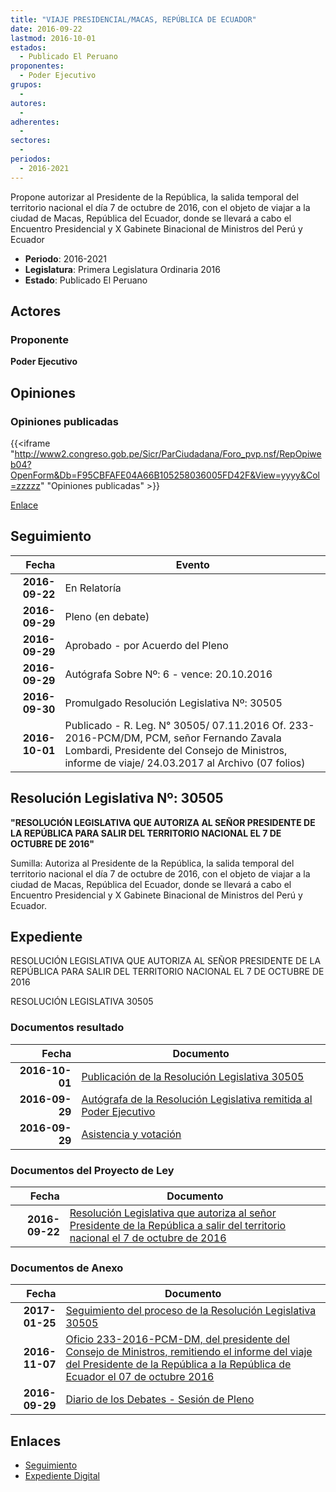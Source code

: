 ```yaml
---
title: "VIAJE PRESIDENCIAL/MACAS, REPÚBLICA DE ECUADOR"
date: 2016-09-22
lastmod: 2016-10-01
estados: 
  - Publicado El Peruano
proponentes: 
  - Poder Ejecutivo
grupos: 
  - 
autores: 
  - 
adherentes: 
  - 
sectores: 
  - 
periodos: 
  - 2016-2021
---
```


Propone autorizar al Presidente de la República, la salida temporal del territorio nacional el día 7 de octubre de 2016, con el objeto de viajar a la ciudad de Macas, República del Ecuador, donde se llevará a cabo el Encuentro Presidencial y X Gabinete Binacional de Ministros del Perú y Ecuador

- **Periodo**: 2016-2021
- **Legislatura**: Primera Legislatura Ordinaria 2016
- **Estado**: Publicado El Peruano

## Actores

### Proponente

**Poder Ejecutivo**


## Opiniones

### Opiniones publicadas

{{<iframe "http://www2.congreso.gob.pe/Sicr/ParCiudadana/Foro_pvp.nsf/RepOpiweb04?OpenForm&Db=F95CBFAFE04A66B105258036005FD42F&View=yyyy&Col=zzzzz" "Opiniones publicadas" >}}

[Enlace](http://www2.congreso.gob.pe/Sicr/ParCiudadana/Foro_pvp.nsf/RepOpiweb04?OpenForm&Db=F95CBFAFE04A66B105258036005FD42F&View=yyyy&Col=zzzzz)

## Seguimiento

| Fecha | Evento |
|------:|--------|
| **2016-09-22** | En Relatoría|
| **2016-09-29** | Pleno (en debate)|
| **2016-09-29** | Aprobado - por Acuerdo del Pleno|
| **2016-09-29** | Autógrafa Sobre Nº: 6 - vence: 20.10.2016|
| **2016-09-30** | Promulgado Resolución Legislativa Nº: 30505|
| **2016-10-01** | Publicado - R. Leg. N° 30505/ 07.11.2016 Of. 233-2016-PCM/DM, PCM, señor Fernando Zavala Lombardi, Presidente del Consejo de Ministros, informe de viaje/ 24.03.2017 al Archivo (07 folios)|

## Resolución Legislativa Nº: 30505

**"RESOLUCIÓN LEGISLATIVA QUE AUTORIZA AL SEÑOR PRESIDENTE DE LA REPÚBLICA PARA SALIR DEL TERRITORIO NACIONAL EL 7 DE OCTUBRE DE 2016"**

Sumilla: Autoriza al Presidente de la República, la salida temporal del territorio nacional el día 7 de octubre de 2016, con el objeto de viajar a la ciudad de Macas, República del Ecuador, donde se llevará a cabo el Encuentro Presidencial y X Gabinete Binacional de Ministros del Perú y Ecuador.


## Expediente

RESOLUCIÓN LEGISLATIVA QUE AUTORIZA AL SEÑOR PRESIDENTE DE LA REPÚBLICA PARA SALIR DEL TERRITORIO NACIONAL EL 7 DE OCTUBRE DE 2016

RESOLUCIÓN LEGISLATIVA 30505


### Documentos resultado

| Fecha | Documento |
|------:|--------|
| **2016-10-01** | [Publicación de la Resolución Legislativa 30505](http://www.leyes.congreso.gob.pe/Documentos/2016_2021/ADLP/Normas_Legales/30505-RLG.pdf) |
| **2016-09-29** | [Autógrafa de la Resolución Legislativa remitida al Poder Ejecutivo](http://www.leyes.congreso.gob.pe/Documentos/2016_2021/ADLP/Texto_Aprobado/AU0028120160929.pdf) |
| **2016-09-29** | [Asistencia y votación](http://www.leyes.congreso.gob.pe/Documentos/2016_2021/Asistencia_y_Votacion/Proyectos_de_Ley/AV0028120160929.pdf) |

### Documentos del Proyecto de Ley

| Fecha | Documento |
|------:|--------|
| **2016-09-22** | [Resolución Legislativa que autoriza al señor Presidente de la República a salir del territorio nacional el 7 de octubre de 2016](http://www.leyes.congreso.gob.pe/Documentos/2016_2021/Proyectos_de_Ley_y_de_Resoluciones_Legislativas/PL0028120160922..pdf) |

### Documentos de Anexo

| Fecha | Documento |
|------:|--------|
| **2017-01-25** | [Seguimiento del proceso de la Resolución Legislativa 30505](http://www2.congreso.gob.pe/Sicr/TraDocEstProc/Contdoc03_2011.nsf/ba75101a33765c2c05257e5400552213/a19a749ea96a96d6052580c900688fb0/$FILE/00281PL20170125.pdf) |
| **2016-11-07** | [Oficio 233-2016-PCM-DM, del presidente del Consejo de Ministros, remitiendo el informe del viaje del Presidente de la República a la República de Ecuador el 07 de octubre 2016](http://www.leyes.congreso.gob.pe/Documentos/2016_2021/Oficios/Poder_Ejecutivo/OFICIO-233-2016-PCM-DM.pdf) |
| **2016-09-29** | [Diario de los Debates - Sesión de Pleno](http://www.leyes.congreso.gob.pe/Documentos/2016_2021/ADLP/Diario_Debates/30505_DD.pdf) |

## Enlaces 

- [Seguimiento](http://www2.congreso.gob.pe/Sicr/TraDocEstProc/CLProLey2016.nsf/f7fff46988ca05b1052578e100829cc7/b2ab591b833a212d052580360060a8ff?OpenDocument)
- [Expediente Digital](http://www2.congreso.gob.pehttp://www2.congreso.gob.pe/Sicr/TraDocEstProc/CLProLey2016.nsf/f7fff46988ca05b1052578e100829cc7/b2ab591b833a212d052580360060a8ff?OpenDocument&Click=05257FB7005EB655.eb71d0cf91d8294e05256cdf006b5706/$Body/0.1C6C)
